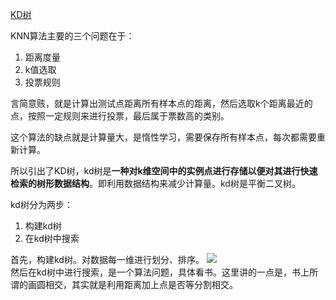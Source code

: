 [KD树](https://www.cnblogs.com/21207-iHome/p/6084670.html)

KNN算法主要的三个问题在于：
1. 距离度量
2. k值选取
3. 投票规则

言简意赅，就是计算出测试点距离所有样本点的距离，然后选取k个距离最近的点，按照一定规则来进行投票，最后属于票数高的类别。

这个算法的缺点就是计算量大，是惰性学习，需要保存所有样本点，每次都需要重新计算。

所以引出了KD树，kd树是**一种对k维空间中的实例点进行存储以便对其进行快速检索的树形数据结构**。即利用数据结构来减少计算量。kd树是平衡二叉树。

kd树分为两步：
1. 构建kd树
2. 在kd树中搜索

首先，构建kd树。对数据每一维进行划分、排序。
![](https://images2015.cnblogs.com/blog/890966/201611/890966-20161123134503362-571302342.png)  
然后在kd树中进行搜索，是一个算法问题，具体看书。这里讲的一点是，书上所谓的画圆相交，其实就是利用距离加上点是否等分割相交。